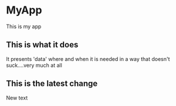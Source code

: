 # MyApp
This is my app
## This is what it does
It presents 'data' where and when it is needed in a way that doesn't suck....very much at all
## This is the latest change
New text
